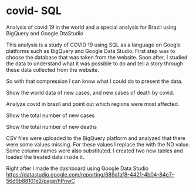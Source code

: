 # covid- SQL

Analysis of covid 19 in the world and a special analysis for Brazil using BigQuery and Google DtaStudio



This analysis is a study of COVID 19 using SQL as a language on Google platforms such as BigQuery and Google Data Studio.  First step was to choose the database that was taken from the website.  Soon after, I studied the data to understand what it was possible to do and tell a story through these data collected from the website.

So with that compression I can know what I could do to present the data.

Show the world data of new cases, and new cases of death by covid.

Analyze covid in brazil and point out which regions were most affected.

Show the total number of new cases

Show the total number of new deaths


CSV files were uploaded to the BigQuery platform and analyzed that there were some values ​​missing.  For these values ​​I replace the with the ND value.  Some column names were also substituted.  I created two new tables and loaded the treated data inside it.

Right after I made the dashboard using Google Data Studio
https://datastudio.google.com/reporting/689afaf8-4421-4b04-84e7-56d9b88101e2/page/hPnwC
